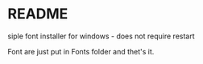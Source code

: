 # README #

siple font installer for windows - does not require restart

Font are just put in Fonts folder and thet's it.